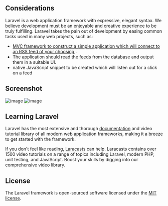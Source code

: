 
## Considerations

Laravel is a web application framework with expressive, elegant syntax. We believe development must be an enjoyable and creative experience to be truly fulfilling. Laravel takes the pain out of development by easing common tasks used in many web projects, such as:

- [MVC framework to construct a simple application which
will connect to an RSS feed of your choosing,](https://laravel.com/docs/).
- The application should read
the [feeds](http://feeds.bbci.co.uk/news/england/rss.xml) from the database and output them in a suitable UI.
- native JavaScript snippet to be created which will listen out for a click on a feed


## Screenshot

![image](https://user-images.githubusercontent.com/55894519/206666049-e54ac4cf-ade7-474f-9dba-ffc1d2e041da.png)
![image](https://user-images.githubusercontent.com/55894519/206666524-592cf0d1-4575-4d35-b353-8d8e1ba38710.png)


## Learning Laravel

Laravel has the most extensive and thorough [documentation](https://laravel.com/docs) and video tutorial library of all modern web application frameworks, making it a breeze to get started with the framework.

If you don't feel like reading, [Laracasts](https://laracasts.com) can help. Laracasts contains over 1500 video tutorials on a range of topics including Laravel, modern PHP, unit testing, and JavaScript. Boost your skills by digging into our comprehensive video library.

## License

The Laravel framework is open-sourced software licensed under the [MIT license](https://opensource.org/licenses/MIT).
